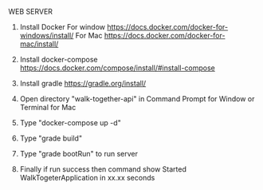 WEB SERVER
1. Install Docker
	For window https://docs.docker.com/docker-for-windows/install/
	For Mac  https://docs.docker.com/docker-for-mac/install/

2. Install docker-compose 
	https://docs.docker.com/compose/install/#install-compose

3. Install gradle
	https://gradle.org/install/

4. Open directory "walk-together-api" in Command Prompt for Window or Terminal for Mac

5. Type "docker-compose up -d"

6. Type "grade build"

7. Type "grade bootRun" to run server

8. Finally if run success then command show Started WalkTogeterApplication in xx.xx seconds 



